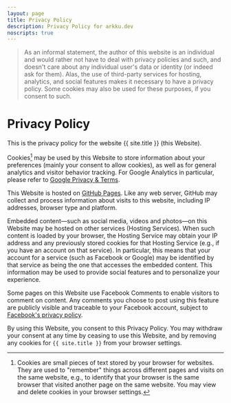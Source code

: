 ```yaml
---
layout: page
title: Privacy Policy
description: Privacy Policy for arkku.dev
noscripts: true
---
```


> As an informal statement, the author of this website is an individual
> and would rather not have to deal with privacy policies and such, and
> doesn't care about any individual user's data or identity (or indeed ask
> for them). Alas, the use of third-party services for hosting, analytics,
> and social features makes it necessary to have a privacy policy. Some
> cookies may also be used for these purposes, if you consent to such.

# Privacy Policy

This is the privacy policy for the website {{ site.title }} (this Website).

Cookies[^1] may be used by this Website to store information about your
preferences (mainly your consent to allow cookies), as well as for general
analytics and visitor behavior tracking. For Google Analytics in particular,
please refer to [Google Privacy
& Terms](https://policies.google.com/technologies/partner-sites).

This Website is hosted on [GitHub Pages](https://help.github.com/en/github/site-policy/github-privacy-statement#github-pages).
Like any web server, GitHub may collect and process information about visits to this
website, including IP addresses, browser type and platform.

Embedded content—such as social media, videos and photos—on this Website may
be hosted on other services (Hosting Services). When such content is loaded by
your browser, the Hosting Service may obtain your IP address and any previously
stored cookies for that Hosting Service (e.g., if you have an account on that service).
In particular, this means that your account for a service (such as Facebook or Google)
may be identified by that service as being the one that accesses the embedded content.
This information may be used to provide social features and to personalize your experience.

Some pages on this Website use Facebook Comments to enable visitors to comment
on content. Any comments you choose to post using this feature are publicly visible
and traceable to your Facebook account, subject to [Facebook's privacy
policy](https://www.facebook.com/policy).

By using this Website, you consent to this Privacy Policy. You may withdraw
your consent at any time by ceasing to use this Website, and by removing any
cookies for `{{ site.title }}` from your browser settings.

[^1]: Cookies are small pieces of text stored by your browser for websites. They are used to "remember" things across different pages and visits on the same website, e.g., to identify that your browser is the same browser that visited another page on the same website. You may view and delete cookies in your browser settings.

